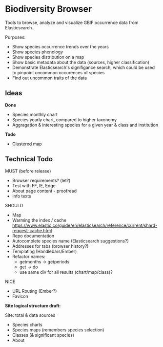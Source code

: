 Biodiversity Browser
====================

Tools to browse, analyze and visualize GBIF occurrence data from Elasticsearch.

Purposes:
- Show species occurrence trends over the years
- Show species phenology
- Show species distribution on a map
- Show basic metadata about the data (sources, higher classification)
- Demonstrate Elasticsearch's signifigance search, which could be used to pinpoint uncommon occurences of species
- Find out uncommon traits of the data

Ideas
-----

**Done**

- Species monthly chart
- Species yearly chart, compared to higher taxonomy
- Aggragation & interesting species for a given year & class and institution

**Todo**

- Clustered map


Technical Todo
--------------

MUST (before release)
- Browser requirements? (let?)
- Test with FF, IE, Edge
- About page content - proofread
- Info texts

SHOULD
- Map
- Warming the index / cache <https://www.elastic.co/guide/en/elasticsearch/reference/current/shard-request-cache.html>
- Repo documentation
- Autocomplete species name (Elasticsearch suggestions?)
- Addresses for tabs (browser history?)
- Templating (Handlebars/Ember)
- Refactor names:
	- getmonths -> getperiods
	- get -> do
	- use same div for all results (chart/map/class)?

NICE

- URL Routing (Ember?)
- Favicon


**Site logical structure draft:**

Site: total & data sources
- Species charts
- Species maps (remembers species selection)
- Classes (& significant species)
- About
